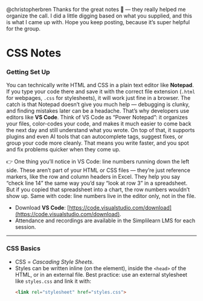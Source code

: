 @christopherbren Thanks for the great notes 🙏 — they really helped me organize the call. I did a little digging based on what you supplied, and this is what I came up with. Hope you keep posting, because it’s super helpful for the group.  


# CSS Notes  

### Getting Set Up  
You can technically write HTML and CSS in a plain text editor like **Notepad**. If you type your code there and save it with the correct file extension (`.html` for webpages, `.css` for stylesheets), it will work just fine in a browser. The catch is that Notepad doesn’t give you much help — debugging is clunky, and finding mistakes later can be a headache. That’s why developers use editors like **VS Code**. Think of VS Code as “Power Notepad”: it organizes your files, color-codes your code, and makes it much easier to come back the next day and still understand what you wrote. On top of that, it supports plugins and even AI tools that can autocomplete tags, suggest fixes, or group your code more cleanly. That means you write faster, and you spot and fix problems quicker when they come up.  

👉 One thing you’ll notice in VS Code: line numbers running down the left side. These aren’t part of your HTML or CSS files — they’re just reference markers, like the row and column headers in Excel. They help you say “check line 14” the same way you’d say “look at row 3” in a spreadsheet. But if you copied that spreadsheet into a chart, the row numbers wouldn’t show up. Same with code: line numbers live in the editor only, not in the file.  

- Download **VS Code**: [https://code.visualstudio.com/download](https://code.visualstudio.com/download).  
- Attendance and recordings are available in the Simplilearn LMS for each session.  

---

### CSS Basics  
- CSS = *Cascading Style Sheets*.  
- Styles can be written inline (on the element), inside the `<head>` of the HTML, or in an external file. Best practice: use an external stylesheet like `styles.css` and link it with:  
  ```html
  <link rel="stylesheet" href="styles.css">
